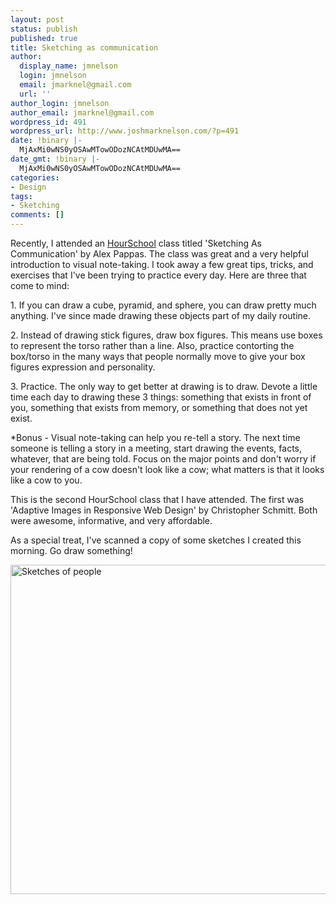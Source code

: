 ```yaml
---
layout: post
status: publish
published: true
title: Sketching as communication
author:
  display_name: jmnelson
  login: jmnelson
  email: jmarknel@gmail.com
  url: ''
author_login: jmnelson
author_email: jmarknel@gmail.com
wordpress_id: 491
wordpress_url: http://www.joshmarknelson.com/?p=491
date: !binary |-
  MjAxMi0wNS0yOSAwMTowODozNCAtMDUwMA==
date_gmt: !binary |-
  MjAxMi0wNS0yOSAwMTowODozNCAtMDUwMA==
categories:
- Design
tags:
- Sketching
comments: []
---
```

<p>Recently, I attended an <a title="HourSchool" href="http://hourschool.com/">HourSchool</a> class titled 'Sketching As Communication' by Alex Pappas. The class was great and a very helpful introduction to visual note-taking. I took away a few great tips, tricks, and exercises that I've been trying to practice every day. Here are three that come to mind:</p>
<p>1. If you can draw a cube, pyramid, and sphere, you can draw pretty much anything. I've since made drawing these objects part of my daily routine.</p>
<p>2. Instead of drawing stick figures, draw box figures. This means use boxes to represent the torso rather than a line. Also, practice contorting the box/torso in the many ways that people normally move to give your box figures expression and personality.</p>
<p>3. Practice. The only way to get better at drawing is to draw. Devote a little time each day to drawing these 3 things: something that exists in front of you, something that exists from memory, or something that does not yet exist.</p>
<p>*Bonus - Visual note-taking can help you re-tell a story. The next time someone is telling a story in a meeting, start drawing the events, facts, whatever, that are being told. Focus on the major points and don't worry if your rendering of a cow doesn't look like a cow; what matters is that it looks like a cow to you.</p>
<p>This is the second HourSchool class that I have attended. The first was 'Adaptive Images in Responsive Web Design' by Christopher Schmitt. Both were awesome, informative, and very affordable.</p>
<p>As a special treat, I've scanned a copy of some sketches I created this morning. Go draw something!</p>
<p><a href="http://www.joshmarknelson.com/wp-content/uploads/2012/05/People.gif"><img class="aligncenter size-large wp-image-493" title="People" src="http://www.joshmarknelson.com/wp-content/uploads/2012/05/People-1024x794.gif" alt="Sketches of people" width="680" height="527" /></a></p>
<p>&nbsp;</p>
